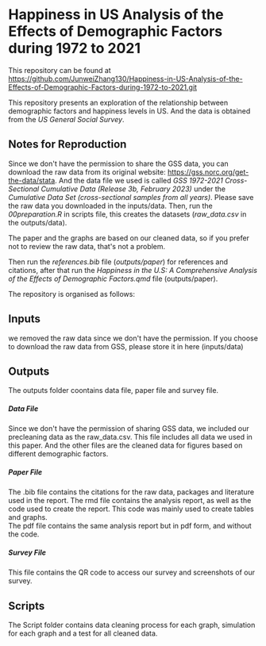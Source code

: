 # Happiness in US Analysis of the Effects of Demographic Factors during 1972 to 2021

This repository can be found at https://github.com/JunweiZhang130/Happiness-in-US-Analysis-of-the-Effects-of-Demographic-Factors-during-1972-to-2021.git    

This repository presents an exploration of the relationship between demographic factors and happiness levels in US. And the data is obtained from the *US General Social Survey*.    

## Notes for Reproduction
Since we don't have the permission to share the GSS data, you can download the raw data from its original website: https://gss.norc.org/get-the-data/stata. And the data file we used is called *GSS 1972-2021 Cross-Sectional Cumulative Data (Release 3b, February 2023)* under the *Cumulative Data Set (cross-sectional samples from all years)*. Please save the raw data you downloaded in the inputs/data. Then, run the *00preparation.R* in scripts file, this creates the datasets (*raw_data.csv* in the outputs/data).           
                                     
The paper and the graphs are based on our cleaned data, so if you prefer not to review the raw data, that's not a problem.                  

Then run the *references.bib* file (*outputs/paper*) for references and citations, after that run the *Happiness in the U.S: A Comprehensive Analysis of the Effects of Demographic Factors.qmd* file (outputs/paper).                     


The repository is organised as follows:                  
## Inputs                
we removed the raw data since we don't have the permission. If you choose to download the raw data from GSS, please store it in here (inputs/data)                

## Outputs                   
The outputs folder coontains data file, paper file and survey file.                 
##### Data File                     
Since we don't have the permission of sharing GSS data, we included our precleaning data as the raw_data.csv. This file includes all data we used in this paper. And the other files are the cleaned data for figures based on different demographic factors.                           

##### Paper File              
The .bib file contains the citations for the raw data, packages and literature used in the report.
The rmd file contains the analysis report, as well as the code used to create the report. This code was mainly used to create tables and graphs.               
The pdf file contains the same analysis report but in pdf form, and without the code. 

##### Survey File  
This file contains the QR code to access our survey and screenshots of our survey.

## Scripts            
The Script folder contains data cleaning process for each graph, simulation for each graph and a test for all cleaned data.             
 
